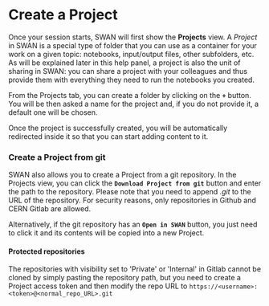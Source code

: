 # Create a Project 

Once your session starts, SWAN will first show the **Projects** view. A _Project_ in SWAN is a special type of folder that you can use as a container for your work on a given topic: notebooks, input/output files, other subfolders, etc. As will be explained later in this help panel, a project is also the unit of sharing in SWAN: you can share a project with your colleagues and thus provide them with everything they need to run the notebooks you created.

From the Projects tab, you can create a folder by clicking on the **`+`** button. You will be then asked a name for the project and, if you do not provide it, a default one will be chosen.

Once the project is successfully created, you will be automatically redirected inside it so that you can start adding content to it.

### Create a Project from git

SWAN also allows you to create a Project from a git repository. In the Projects view, you can click the **`Download Project from git`** button and enter the path to the repository. Please note that you need to append _.git_ to the URL of the repository. For security reasons, only repositories in Github and CERN Gitlab are allowed.
 
Alternatively, if the git repository has an **`Open in SWAN`** button, you just need to click it and its contents will be copied into a new Project.

#### Protected repositories

The repositories with visibility set to 'Private' or 'Internal' in Gitlab cannot be cloned by simply pasting the repository path, but you need to create a Project access token [](https://docs.gitlab.com/ee/user/project/settings/project_access_tokens.html) and then modify the repo URL to `https://<username>:<token>@<normal_repo_URL>.git`
